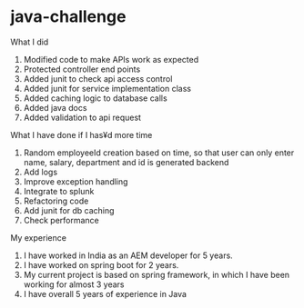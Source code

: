 # java-challenge

What I did

1. Modified code to make APIs work as expected
2. Protected controller end points
3. Added junit to check api access control
4. Added junit for service implementation class
5. Added caching logic to database calls
6. Added java docs
7. Added validation to api request

What I have done if I has¥d more time

1. Random employeeId creation based on time, so that user can only enter name, salary, department and id is generated backend
2. Add logs 
3. Improve exception handling 
4. Integrate to splunk
5. Refactoring code
6. Add junit for db caching
7. Check performance

My experience

1. I have worked in India as an AEM developer for 5 years.
2. I have worked on spring boot for 2 years.
2. My current project is based on spring framework, in which I have been working for almost 3 years
3. I have overall 5 years of experience in Java